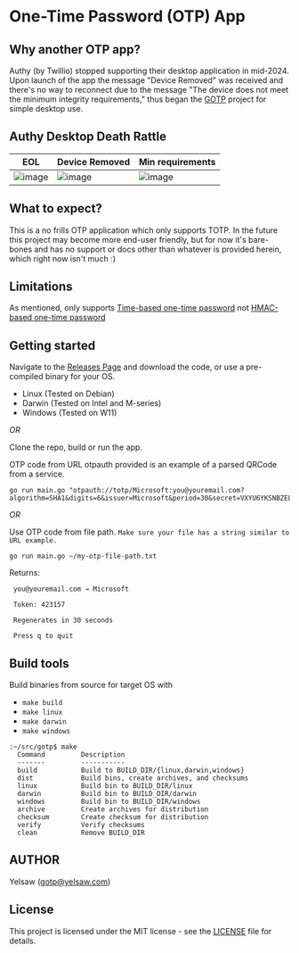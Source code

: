 # One-Time Password (OTP) App

## Why another OTP app?
Authy (by Twillio) stopped supporting their desktop application in mid-2024. Upon launch of the app the message "Device Removed" was received and there's no way to reconnect due to the message "The device does not meet the minimum integrity requirements," thus began the [GOTP](https://github.com/yelsaw/gotp) project for simple desktop use.

## Authy Desktop Death Rattle
|EOL |Device Removed | Min requirements |
|-|-|-|
|![image](https://github.com/user-attachments/assets/836ccd37-1ce5-4367-adc1-76840d2c8ada)|![image](https://github.com/user-attachments/assets/0afc6091-ef71-47c2-8ac2-3aa72352cd7f)|![image](https://github.com/user-attachments/assets/de45815f-fce7-491b-9de5-4df365c19ab1)|

## What to expect?
This is a no frills OTP application which only supports TOTP.
In the future this project may become more end-user friendly, but for now it's bare-bones and has no support or docs other than whatever is provided herein, which right now isn't much :)

## Limitations
As mentioned, only supports [Time-based one-time password](https://en.wikipedia.org/wiki/Time-based_one-time_password) not [HMAC-based one-time password](https://en.wikipedia.org/wiki/HMAC-based_one-time_password)

## Getting started

Navigate to the [Releases Page](https://github.com/yelsaw/gotp/releases) and download the code, or use a pre-compiled binary for your OS.
 - Linux (Tested on Debian)
 - Darwin (Tested on Intel and M-series)
 - Windows (Tested on W11)

*OR*


Clone the repo, build or run the app.

OTP code from URL
otpauth provided is an example of a parsed QRCode from a service.
```
go run main.go "otpauth://totp/Microsoft:you@youremail.com?algorithm=SHA1&digits=6&issuer=Microsoft&period=30&secret=VXYU6YKSNBZELU23"
```
*OR* 

Use OTP code from file path. `Make sure your file has a string similar to URL example.`
```
go run main.go ~/my-otp-file-path.txt
```

Returns:
```
 you@youremail.com → Microsoft

 Token: 423157

 Regenerates in 30 seconds

 Press q to quit

```

## Build tools

Build binaries from source for target OS with
 
 - `make build`
 - `make linux`
 - `make darwin`
 - `make windows`


```
:~/src/gotp$ make
  Command         Description
  -------         -----------
  build           Build to BUILD_DIR/{linux,darwin,windows}
  dist            Build bins, create archives, and checksums
  linux           Build bin to BUILD_DIR/linux
  darwin          Build bin to BUILD_DIR/darwin
  windows         Build bin to BUILD_DIR/windows
  archive         Create archives for distribution
  checksum        Create checksum for distribution
  verify          Verify checksums
  clean           Remove BUILD_DIR
```

## AUTHOR

Yelsaw (gotp@yelsaw.com)

## License

This project is licensed under the MIT license - see the [LICENSE](https://github.com/yelsaw/gotp/blob/main/LICENSE) file for details.
